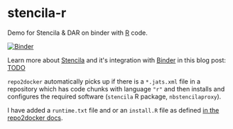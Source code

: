 # stencila-r

Demo for Stencila &amp; DAR on binder with [R](https://www.r-project.org/) code.

[![Binder](https://mybinder.org/badge_logo.svg)](https://mybinder.org/v2/gh/benmarwick/stencila-r/master?urlpath=stencila)

Learn more about [Stencila](https://stenci.la/) and it's integration with [Binder](https://mybinder.org/) in this blog post: [TODO](TODO)

`repo2docker` automatically picks up if there is a `*.jats.xml` file in a repository which has code chunks with language `"r"` and then installs and configures the required software (`stencila` R package, `nbstencilaproxy`).

I have added a `runtime.txt` file and or an `install.R` file as defined [in the repo2docker docs](https://repo2docker.readthedocs.io/en/latest/config_files.html#runtime-txt-specifying-runtimes).
